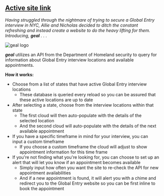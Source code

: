 ## [Active site link](http://www.nicholasnip.com/phase-1-project-soldau-nip/)

_Having struggled through the nightmare of trying to secure a Global Entry interview in NYC, Allie and Nicholas decided to ditch the constant refreshing and instead create a website to do the heavy lifting for them. Introducing, **geal** . . ._

![geal logo](http://www.nicholasnip.com/phase-1-project-soldau-nip/assets/geal-logo-new.png)

**_geal_** utilizes an API from the Department of Homeland security to query for information about Global Entry interview locations and available appointments. 

**How it works:**
+ Choose from a list of states that have active Global Entry interview locations
  + These database is queried every reload so you can be assured that these active locations are up to date
+ After selecting a state, choose from the interview locations within that state
  + The first cloud will then auto-populate with the details of the selected location
  + And the second cloud will auto-populate with the details of the next available appointment
+ If you have a specific timeframe in mind for your interview, you can input a custom timeframe
  + If you choose a custom timeframe the cloud will adjust to show appointment information for this time frame
+ If you're not finding what you're looking for, you can choose to set up an alert that will let you know if an appointment becomes available
  + Simply input how often you want the site to re-check the API for new appointment availabilities
  + And if a new appointment is found, it will alert you with a chime and redirect you to the Global Entry website so you can be first inline to book the appointment    





